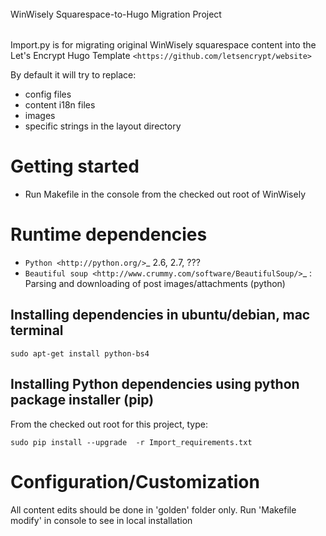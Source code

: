 ######
WinWisely Squarespace-to-Hugo Migration Project
######

Import.py is for migrating original WinWisely squarespace content into the Let's Encrypt Hugo Template `<https://github.com/letsencrypt/website>`

By default it will try to replace:
- config files
- content i18n files
- images
- specific strings in the layout directory

Getting started
===============
 * Run Makefile in the console from the checked out root of WinWisely

Runtime dependencies
====================
 * `Python <http://python.org/>`_ 2.6, 2.7, ???
 * `Beautiful soup <http://www.crummy.com/software/BeautifulSoup/>`_ : Parsing and downloading of post images/attachments (python)

Installing dependencies in ubuntu/debian, mac terminal
----------------------------------------

   ``sudo apt-get install python-bs4``

Installing Python dependencies using python package installer (pip)
-------------------------------------------------------------------

From the checked out root for this project, type:

   ``sudo pip install --upgrade  -r Import_requirements.txt``

Configuration/Customization
===========================

All content edits should be done in 'golden' folder only.
Run 'Makefile modify' in console to see in local installation



